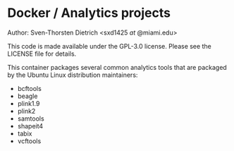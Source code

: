 # Docker / Analytics projects

Author: Sven-Thorsten Dietrich <sxd1425 _at_ @miami.edu>

This code is made available under the GPL-3.0 license.
Please see the LICENSE file for details.

This container packages several common analytics tools that
are packaged by the Ubuntu Linux distribution maintainers:

 - bcftools
 - beagle
 - plink1.9
 - plink2
 - samtools
 - shapeit4
 - tabix
 - vcftools

